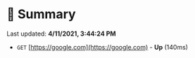 # 📖 Summary
Last updated: **4/11/2021, 3:44:24 PM**

- `GET` [https://google.com](https://google.com) - **Up** (140ms)
